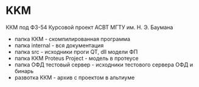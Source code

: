# KKM
ККМ под ФЗ-54 Курсовой проект АСВТ МГТУ им. Н. Э. Баумана
- папка ККМ - скомпилированная программа
- папка internal - вся документация
- папка src - исходники проги QT, dll модели ФП
- папка ККМ Proteus Project - модель в протеусе
- папка ОФД тестовый сервер - исходники тестового сервера ОФД и бинарь
- развотка ККМ - архив с проектом в альтиуме
